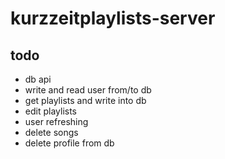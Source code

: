 # kurzzeitplaylists-server

## todo

- db api
- write and read user from/to db
- get playlists and write into db
- edit playlists
- user refreshing
- delete songs
- delete profile from db
